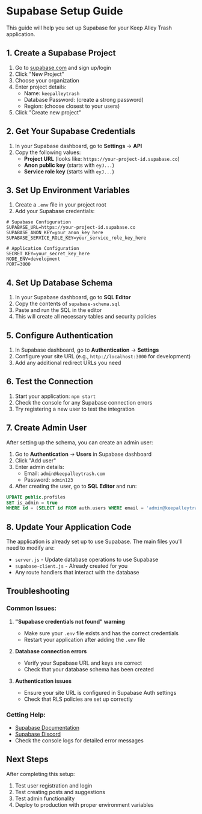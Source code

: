# Supabase Setup Guide

This guide will help you set up Supabase for your Keep Alley Trash application.

## 1. Create a Supabase Project

1. Go to [supabase.com](https://supabase.com) and sign up/login
2. Click "New Project"
3. Choose your organization
4. Enter project details:
   - Name: `keepalleytrash`
   - Database Password: (create a strong password)
   - Region: (choose closest to your users)
5. Click "Create new project"

## 2. Get Your Supabase Credentials

1. In your Supabase dashboard, go to **Settings** → **API**
2. Copy the following values:
   - **Project URL** (looks like: `https://your-project-id.supabase.co`)
   - **Anon public key** (starts with `eyJ...`)
   - **Service role key** (starts with `eyJ...`)

## 3. Set Up Environment Variables

1. Create a `.env` file in your project root
2. Add your Supabase credentials:

```env
# Supabase Configuration
SUPABASE_URL=https://your-project-id.supabase.co
SUPABASE_ANON_KEY=your_anon_key_here
SUPABASE_SERVICE_ROLE_KEY=your_service_role_key_here

# Application Configuration
SECRET_KEY=your_secret_key_here
NODE_ENV=development
PORT=3000
```

## 4. Set Up Database Schema

1. In your Supabase dashboard, go to **SQL Editor**
2. Copy the contents of `supabase-schema.sql`
3. Paste and run the SQL in the editor
4. This will create all necessary tables and security policies

## 5. Configure Authentication

1. In Supabase dashboard, go to **Authentication** → **Settings**
2. Configure your site URL (e.g., `http://localhost:3000` for development)
3. Add any additional redirect URLs you need

## 6. Test the Connection

1. Start your application: `npm start`
2. Check the console for any Supabase connection errors
3. Try registering a new user to test the integration

## 7. Create Admin User

After setting up the schema, you can create an admin user:

1. Go to **Authentication** → **Users** in Supabase dashboard
2. Click "Add user"
3. Enter admin details:
   - Email: `admin@keepalleytrash.com`
   - Password: `admin123`
4. After creating the user, go to **SQL Editor** and run:

```sql
UPDATE public.profiles 
SET is_admin = true 
WHERE id = (SELECT id FROM auth.users WHERE email = 'admin@keepalleytrash.com');
```

## 8. Update Your Application Code

The application is already set up to use Supabase. The main files you'll need to modify are:

- `server.js` - Update database operations to use Supabase
- `supabase-client.js` - Already created for you
- Any route handlers that interact with the database

## Troubleshooting

### Common Issues:

1. **"Supabase credentials not found" warning**
   - Make sure your `.env` file exists and has the correct credentials
   - Restart your application after adding the `.env` file

2. **Database connection errors**
   - Verify your Supabase URL and keys are correct
   - Check that your database schema has been created

3. **Authentication issues**
   - Ensure your site URL is configured in Supabase Auth settings
   - Check that RLS policies are set up correctly

### Getting Help:

- [Supabase Documentation](https://supabase.com/docs)
- [Supabase Discord](https://discord.supabase.com)
- Check the console logs for detailed error messages

## Next Steps

After completing this setup:

1. Test user registration and login
2. Test creating posts and suggestions
3. Test admin functionality
4. Deploy to production with proper environment variables 